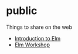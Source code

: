 # public
Things to share on the web

* [Introduction to Elm][elm.introduction]
* [Elm Workshop][elm.workshop]

[elm.introduction]: http://fifth-postulate.nl/public/elm/introduction/index.html
[elm.workshop]: http://fifth-postulate.nl/public/elm/workshop/index.html
